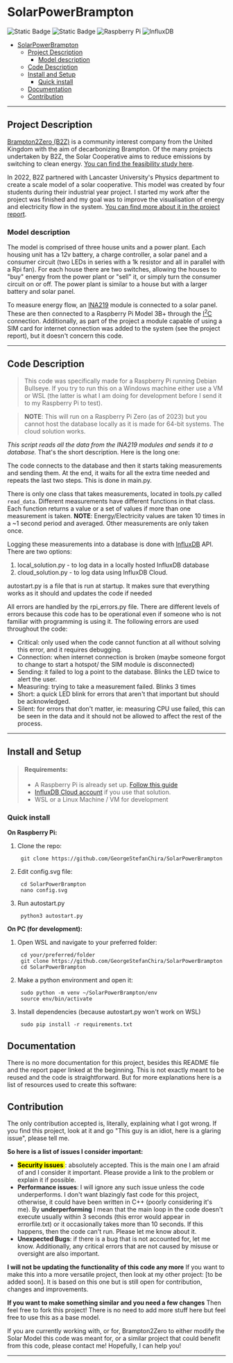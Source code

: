 # SolarPowerBrampton
![Static Badge](https://img.shields.io/badge/Brampton2Zero-green?style=for-the-badge&link=https%3A%2F%2Fwww.brampton2zero.org.uk%2F) ![Static Badge](https://img.shields.io/badge/3.11-grey?style=for-the-badge&logo=Python&logoColor=%23ffdd54&label=version&labelColor=%233670A0&color=grey) ![Raspberry Pi](https://img.shields.io/badge/-RaspberryPi-C51A4A?style=for-the-badge&logo=Raspberry-Pi) ![InfluxDB](https://img.shields.io/badge/InfluxDB-22ADF6?style=for-the-badge&logo=InfluxDB&logoColor=white)


- [SolarPowerBrampton](#solarpowerbrampton)
  - [Project Description](#project-description)
    - [Model description](#model-description)
  - [Code Description](#code-description)
  - [Install and Setup](#install-and-setup)
    - [Quick install](#quick-install)
  - [Documentation](#documentation)
  - [Contribution](#contribution)
---

## Project Description 

[Brampton2Zero (B2Z)](https://www.brampton2zero.org.uk/) is a community interest company from the United Kingdom with the aim of decarbonizing Brampton. Of the many projects undertaken by B2Z, the Solar Cooperative aims to reduce emissions by switching to clean energy. [You can find the feasibility study here](https://www.brampton2zero.org.uk/shared/images/content/bus_55661/pdf/Brampton2Zero_-_Feasibility_Study_v.1.21_redacted.pdf). 

In 2022, B2Z partnered with Lancaster University's Physics department to create a scale model of a solar cooperative. This model was created by four students during their industrial year project. I started my work after the project was finished and my goal was to improve the visualisation of energy and electricity flow in the system. [You can find more about it in the project report](https://www.brampton2zero.org.uk/shared/images/content/bus_55661/pdf/Active_System_visualization_of_solar_model.pdf).

### Model description

The model is comprised of three house units and a power plant. Each housing unit has a 12v battery, a charge controller, a solar panel and a consumer circuit (two LEDs in series with a 1k resistor and all in parallel with a Rpi fan). For each house there are two switches, allowing the houses to "buy" energy from the power plant or "sell" it, or simply turn the consumer circuit on or off. The power plant is similar to a house but with a larger battery and solar panel.

To measure energy flow, an [INA219](https://learn.adafruit.com/adafruit-ina219-current-sensor-breakout) module is connected to a solar panel. These are then connected to a Raspberry Pi Model 3B+ through the [I<sup>2</sup>C]( https://en.wikipedia.org/wiki/I%C2%B2C#) connection. Additionally, as part of the project a module capable of using a SIM card for internet connection was added to the system (see the project report), but it doesn't concern this code.

---
## Code Description

> This code was specifically made for a Raspberry Pi running Debian Bullseye. If you try to run this on a Windows machine either use a VM or WSL (the latter is what I am doing for development before I send it to my Raspberry Pi to test).

> **NOTE**: This will run on a Raspberry Pi Zero (as of 2023) but you cannot host the database locally as it is made for 64-bit systems. The cloud solution works.

*This script reads all the data from the INA219 modules and sends it to a database.* That's the short description. Here is the long one:

The code connects to the database and then it starts taking measurements and sending them. At the end, it waits for all the extra time needed and repeats the last two steps. This is done in main.py. 

There is only one class that takes measurements, located in tools.py called <code>read_data</code>. Different measurements have different functions in that class. Each function returns a value or a set of values if more than one measurement is taken. **NOTE**: Energy/Electricity values are taken 10 times in a ~1 second period and averaged. Other measurements are only taken once.

Logging these measurements into a database is done with [InfluxDB](https://www.influxdata.com/) API. There are two options:
1. local_solution.py - to log data in a locally hosted InfluxDB database
2. cloud_solution.py - to log data using InfluxDB Cloud.  

autostart.py is a file that is run at startup. It makes sure that everything works as it should and updates the code if needed

All errors are handled by the rpi_errors.py file. There are different levels of errors because this code has to be operational even if someone who is not familiar with programming is using it. The following errors are used throughout the code:
  * Critical: only used when the code cannot function at all without solving this error, and it requires debugging.
  * Connection: when internet connection is broken (maybe someone forgot to change to start a hotspot/ the SIM module is disconnected)
  * Sending: it failed to log a point to the database. Blinks the LED twice to alert the user.
  * Measuring: trying to take a measurement failed. Blinks 3 times
  * Short: a quick LED blink for errors that aren't that important but should be acknowledged. 
  * Silent: for errors that don't matter, ie: measuring CPU use failed, this can be seen in the data and it should not be allowed to affect the rest of the process.

---
## Install and Setup
> #### Requirements:
>   * A Raspberry Pi is already set up. [Follow this guide](https://www.raspberrypi.com/documentation/computers/getting-started.html)
>   * [InfluxDB Cloud account](https://www.influxdata.com/products/influxdb-cloud/) if you use that solution.
>   * WSL or a Linux Machine / VM for development 
### Quick install 

**On Raspberry Pi:**
1. Clone the repo:
        
        git clone https://github.com/GeorgeStefanChira/SolarPowerBrampton
2. Edit config.svg file:

        cd SolarPowerBrampton 
        nano config.svg
3. Run autostart.py

        python3 autostart.py


**On PC (for development):**

1. Open WSL and navigate to your preferred folder:
   
        cd your/preferred/folder
        git clone https://github.com/GeorgeStefanChira/SolarPowerBrampton
        cd SolarPowerBrampton
2. Make a python environment and open it:

        sudo python -m venv ~/SolarPowerBrampton/env
        source env/bin/activate
3. Install dependencies (because autostart.py won't work on WSL) 
   
        sudo pip install -r requirements.txt


## Documentation

There is no more documentation for this project, besides this README file and the report paper linked at the beginning. This is not exactly meant to be reused and the code is straightforward. But for more explanations here is a list of resources used to create this software:


## Contribution

The only contribution accepted is, literally, explaining what I got wrong. If you find this project, look at it and go "This guy is an idiot, here is a glaring issue", please tell me.

**So here is a list of issues I consider important:**

* <mark> **Security issues** </mark>:  absolutely accepted. This is the main one I am afraid of and I consider it important. Please provide a link to the problem or explain it if possible. 
* **Performance issues**: I will ignore any such issue unless the code underperforms. I don't want blazingly fast code for this project, otherwise, it could have been written in C++ (poorly considering it's me). By **underperforming** I mean that the main loop in the code doesn't execute usually within 3 seconds (this error would appear in errorfile.txt) or it occasionally takes more than 10 seconds. If this happens, then the code can't run. Please let me know about it.
* **Unexpected Bugs**: if there is a bug that is not accounted for, let me know. Additionally, any critical errors that are not caused by misuse or oversight are also important.

**I will not be updating the functionality of this code any more**
If you want to make this into a more versatile project, then look at my other project: [to be added soon]. It is based on this one but is still open for contribution, changes and improvements.

**If you want to make something similar and you need a few changes**
Then feel free to fork this project! There is no need to add more stuff here but feel free to use this as a base model. 

If you are currently working with, or for, Brampton2Zero to either modify the Solar Model this code was meant for, or a similar project that could benefit from this code, please contact me! Hopefully, I can help you!

---